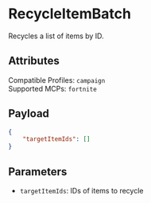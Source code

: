 # RecycleItemBatch
Recycles a list of items by ID.

## Attributes
Compatible Profiles: `campaign`  
Supported MCPs: `fortnite`

## Payload
```json
{
    "targetItemIds": []
}
```

## Parameters
- `targetItemIds`: IDs of items to recycle